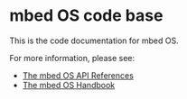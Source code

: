 # mbed OS code base

This is the code documentation for mbed OS.

For more information, please see:

* [The mbed OS API References](https://docs.mbed.com/docs/mbed-os-api-reference/)
* [The mbed OS Handbook](https://docs.mbed.com/docs/mbed-os-handbook/)
